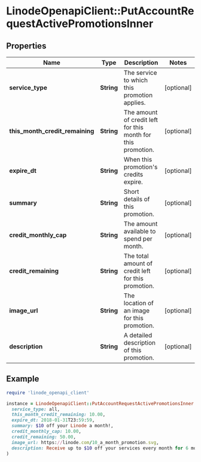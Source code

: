 # LinodeOpenapiClient::PutAccountRequestActivePromotionsInner

## Properties

| Name | Type | Description | Notes |
| ---- | ---- | ----------- | ----- |
| **service_type** | **String** | The service to which this promotion applies. | [optional] |
| **this_month_credit_remaining** | **String** | The amount of credit left for this month for this promotion. | [optional] |
| **expire_dt** | **String** | When this promotion&#39;s credits expire. | [optional] |
| **summary** | **String** | Short details of this promotion. | [optional] |
| **credit_monthly_cap** | **String** | The amount available to spend per month. | [optional] |
| **credit_remaining** | **String** | The total amount of credit left for this promotion. | [optional] |
| **image_url** | **String** | The location of an image for this promotion. | [optional] |
| **description** | **String** | A detailed description of this promotion. | [optional] |

## Example

```ruby
require 'linode_openapi_client'

instance = LinodeOpenapiClient::PutAccountRequestActivePromotionsInner.new(
  service_type: all,
  this_month_credit_remaining: 10.00,
  expire_dt: 2018-01-31T23:59:59,
  summary: $10 off your Linode a month!,
  credit_monthly_cap: 10.00,
  credit_remaining: 50.00,
  image_url: https://linode.com/10_a_month_promotion.svg,
  description: Receive up to $10 off your services every month for 6 months! Unused credits will expire once this promotion period ends.
)
```

